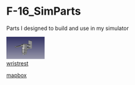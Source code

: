 # F-16_SimParts
Parts I designed to build and use in my simulator

[<img src="pics/wristrestCAD.png" width=100 />](wristrest)  
[wristrest](wristrest)


[mapbox](mapbox)

